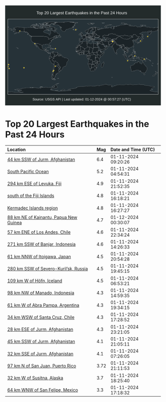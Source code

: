 ![Map](./map.png)

# Top 20 Largest Earthquakes in the Past 24 Hours

| Location | Mag | Date and Time (UTC) |
|:---|:---|:---|
| [44 km SSW of Jurm, Afghanistan](https://earthquake.usgs.gov/earthquakes/eventpage/us6000m31m) | 6.4 | 01-11-2024 09:20:26 |
| [South Pacific Ocean](https://earthquake.usgs.gov/earthquakes/eventpage/us6000m30y) | 5.2 | 01-11-2024 04:54:31 |
| [294 km ESE of Levuka, Fiji](https://earthquake.usgs.gov/earthquakes/eventpage/us6000m37d) | 4.9 | 01-11-2024 21:52:35 |
| [south of the Fiji Islands](https://earthquake.usgs.gov/earthquakes/eventpage/us6000m35e) | 4.8 | 01-11-2024 16:18:21 |
| [Kermadec Islands region](https://earthquake.usgs.gov/earthquakes/eventpage/us6000m35f) | 4.8 | 01-11-2024 16:27:27 |
| [88 km NE of Kainantu, Papua New Guinea](https://earthquake.usgs.gov/earthquakes/eventpage/us6000m37y) | 4.7 | 01-12-2024 00:30:07 |
| [57 km ENE of Los Andes, Chile](https://earthquake.usgs.gov/earthquakes/eventpage/us6000m37h) | 4.6 | 01-11-2024 22:34:24 |
| [271 km SSW of Banjar, Indonesia](https://earthquake.usgs.gov/earthquakes/eventpage/us6000m339) | 4.6 | 01-11-2024 14:26:33 |
| [61 km NNW of Itoigawa, Japan](https://earthquake.usgs.gov/earthquakes/eventpage/us6000m36x) | 4.5 | 01-11-2024 20:54:28 |
| [280 km SSW of Severo-Kuril’sk, Russia](https://earthquake.usgs.gov/earthquakes/eventpage/us6000m36b) | 4.5 | 01-11-2024 19:45:15 |
| [109 km W of Höfn, Iceland](https://earthquake.usgs.gov/earthquakes/eventpage/us6000m318) | 4.5 | 01-11-2024 06:53:21 |
| [98 km NW of Manado, Indonesia](https://earthquake.usgs.gov/earthquakes/eventpage/us6000m33e) | 4.3 | 01-11-2024 14:59:35 |
| [61 km W of Abra Pampa, Argentina](https://earthquake.usgs.gov/earthquakes/eventpage/us6000m365) | 4.3 | 01-11-2024 19:34:15 |
| [34 km WSW of Santa Cruz, Chile](https://earthquake.usgs.gov/earthquakes/eventpage/us6000m35n) | 4.3 | 01-11-2024 17:28:52 |
| [28 km ESE of Jurm, Afghanistan](https://earthquake.usgs.gov/earthquakes/eventpage/us6000m37t) | 4.3 | 01-11-2024 23:21:05 |
| [45 km SSW of Jurm, Afghanistan](https://earthquake.usgs.gov/earthquakes/eventpage/us6000m371) | 4.1 | 01-11-2024 21:05:11 |
| [32 km SSE of Jurm, Afghanistan](https://earthquake.usgs.gov/earthquakes/eventpage/us6000m31a) | 4.1 | 01-11-2024 07:26:05 |
| [97 km N of San Juan, Puerto Rico](https://earthquake.usgs.gov/earthquakes/eventpage/pr202401100) | 3.72 | 01-11-2024 21:11:53 |
| [32 km W of Susitna, Alaska](https://earthquake.usgs.gov/earthquakes/eventpage/ak024ihs2a8) | 3.7 | 01-11-2024 18:25:40 |
| [64 km WNW of San Felipe, Mexico](https://earthquake.usgs.gov/earthquakes/eventpage/us6000m35m) | 3.3 | 01-11-2024 17:18:32 |
